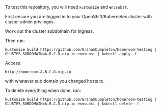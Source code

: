 To test this repository, you will need `kustomize` and `envsubst`.

First ensure you are logged in to your OpenShift/Kubernetes cluster
with cluster admin privileges.

Work out the cluster subdomain for ingress.

Then run:

```
kustomize build https://github.com/GrahamDumpleton/homeroom-testing | CLUSTER_SUBDOMAIN=A.B.C.D.nip.io envsubst | kubectl apply -f -
```

Access:

```
http://homeroom.A.B.C.D.nip.io
```

with whatever sub domain you changed hosts to.

To delete everything when done, run:

```
kustomize build https://github.com/GrahamDumpleton/homeroom-testing | CLUSTER_SUBDOMAIN=A.B.C.D.nip.io envsubst | kubectl delete -f -
```
